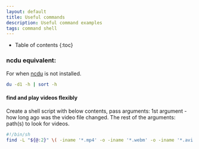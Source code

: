```yaml
---
layout: default
title: Useful commands
description: Useful command examples
tags: command shell
---
```


* Table of contents
{:toc}

### ncdu equivalent:

For when [ncdu](https://dev.yorhel.nl/ncdu) is not installed.
```sh
du -d1 -h | sort -h
```

#### find and play videos flexibly

Create a shell script with below contents, pass arguments:
1st argument - how long ago was the video file changed.
The rest of the arguments: path(s) to look for videos.
```sh
#!/bin/sh
find -L "${@:2}" \( -iname '*.mp4' -o -iname '*.webm' -o -iname '*.avi' \) -a -ctime -"$1" -print0 | xargs -0 mpv 
```
